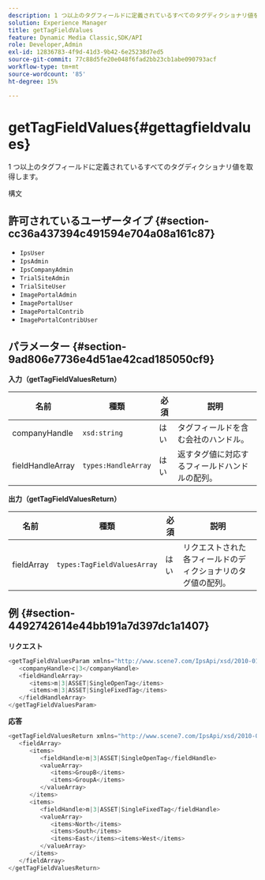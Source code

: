 ```yaml
---
description: 1 つ以上のタグフィールドに定義されているすべてのタグディクショナリ値を取得します。
solution: Experience Manager
title: getTagFieldValues
feature: Dynamic Media Classic,SDK/API
role: Developer,Admin
exl-id: 12836783-4f9d-41d3-9b42-6e25238d7ed5
source-git-commit: 77c88d5fe20e048f6fad2bb23cb1abe090793acf
workflow-type: tm+mt
source-wordcount: '85'
ht-degree: 15%

---
```


# getTagFieldValues{#gettagfieldvalues}

1 つ以上のタグフィールドに定義されているすべてのタグディクショナリ値を取得します。

構文

## 許可されているユーザータイプ {#section-cc36a437394c491594e704a08a161c87}

* `IpsUser`
* `IpsAdmin`
* `IpsCompanyAdmin`
* `TrialSiteAdmin`
* `TrialSiteUser`
* `ImagePortalAdmin`
* `ImagePortalUser`
* `ImagePortalContrib`
* `ImagePortalContribUser`

## パラメーター {#section-9ad806e7736e4d51ae42cad185050cf9}

**入力（getTagFieldValuesReturn）**

| 名前 | 種類 | 必須 | 説明 |
|---|---|---|---|
| companyHandle | `xsd:string` | はい | タグフィールドを含む会社のハンドル。 |
| fieldHandleArray | `types:HandleArray` | はい | 返すタグ値に対応するフィールドハンドルの配列。 |

**出力（getTagFieldValuesReturn）**

| 名前 | 種類 | 必須 | 説明 |
|---|---|---|---|
| fieldArray | `types:TagFieldValuesArray` | はい | リクエストされた各フィールドのディクショナリのタグ値の配列。 |

## 例 {#section-4492742614e44bb191a7d397dc1a1407}

**リクエスト**

```java
<getTagFieldValuesParam xmlns="http://www.scene7.com/IpsApi/xsd/2010-01-31">
   <companyHandle>c|3</companyHandle>
   <fieldHandleArray>
      <items>m|3|ASSET|SingleOpenTag</items>
      <items>m|3|ASSET|SingleFixedTag</items>
   </fieldHandleArray>
</getTagFieldValuesParam>
```

**応答**

```java
<getTagFieldValuesReturn xmlns="http://www.scene7.com/IpsApi/xsd/2010-01-31">
   <fieldArray>
      <items>
         <fieldHandle>m|3|ASSET|SingleOpenTag</fieldHandle>
         <valueArray>
            <items>GroupB</items>
            <items>GroupA</items>
         </valueArray>
      </items>
      <items>
         <fieldHandle>m|3|ASSET|SingleFixedTag</fieldHandle>
         <valueArray>
            <items>North</items>
            <items>South</items>
            <items>East</items><items>West</items>
         </valueArray>
      </items>
   </fieldArray>
</getTagFieldValuesReturn>
```
